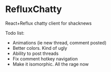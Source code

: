 # RefluxChatty

React+Reflux chatty client for shacknews

Todo list:
* Animations (ie new thread, comment posted)
* Better colors.  Kind of ugly
* Ability to post threads
* Fix comment hotkey navigation
* Make it isomorphic.  All the rage now